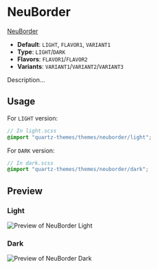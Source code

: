 # NeuBorder

[NeuBorder](https://github.com/sq1000000)

- **Default**: `LIGHT`, `FLAVOR1`, `VARIANT1`
- **Type**: `LIGHT`/`DARK`
- **Flavors**: `FLAVOR1`/`FLAVOR2`
- **Variants**: `VARIANT1`/`VARIANT2`/`VARIANT3`

Description...

## Usage

For `LIGHT` version:

```scss
// In light.scss
@import "quartz-themes/themes/neuborder/light";
```

For `DARK` version:

```scss
// In dark.scss
@import "quartz-themes/themes/neuborder/dark";
```

## Preview

### Light

![Preview of NeuBorder Light](preview-light.png)

### Dark

![Preview of NeuBorder Dark](preview-dark.png)
